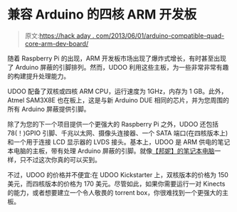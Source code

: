 # 兼容 Arduino 的四核 ARM 开发板

> 原文:[https://hack aday . com/2013/06/01/arduino-compatible-quad-core-arm-dev-board/](https://hackaday.com/2013/06/01/arduino-compatible-quad-core-arm-dev-board/)

随着 Raspberry Pi 的出现，ARM 开发板市场出现了爆炸式增长，有时甚至出现了 Arduino 屏蔽的引脚排列。然而，UDOO 利用这些主板，为一些非常非常有趣的构建提升处理能力。

UDOO 配备了双核或四核 ARM CPU，运行速度为 1GHz，内存为 1 GB。此外，Atmel SAM3X8E 也在板上，这是与新 Arduino DUE 相同的芯片，并为您周围的所有 Arduino 屏蔽提供引脚。

除了为您的下一个项目提供一个更强大的 Raspberry Pi 之外，UDOO 还包括 78(！)GPIO 引脚、千兆以太网、摄像头连接器、一个 SATA 端口(在四核版本上)和一个用于连接 LCD 显示器的 LVDS 接头。基本上，UDOO 是 ARM 供电的笔记本电脑的主板，带有处理 Arduino 屏蔽的引脚。就像[【邦妮】的笔记本电脑](http://hackaday.com/2012/12/16/bunnie-builds-a-laptop-for-himself-hopefully-us/)一样，只不过这次你真的可以买到。

不过，UDOO 的价格并不便宜:在 UDOO Kickstarter 上，双核版本的价格为 150 美元，而四核版本的价格为 170 美元。尽管如此，如果你需要运行一对 Kinects 的能力，或者想要建立一个令人敬畏的 torrent box，你很难找到一个更强大的主板。